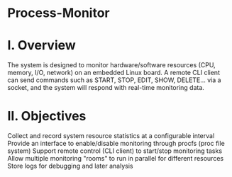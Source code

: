 # Process-Monitor
# I. Overview
The system is designed to monitor hardware/software resources (CPU, memory, I/O, network) on an embedded Linux board. A remote CLI client can send commands such as START, STOP, EDIT, SHOW, DELETE... via a socket, and the system will respond with real-time monitoring data.
# II. Objectives
Collect and record system resource statistics at a configurable interval
Provide an interface to enable/disable monitoring through procfs (proc file system)
Support remote control (CLI client) to start/stop monitoring tasks
Allow multiple monitoring "rooms" to run in parallel for different resources
Store logs for debugging and later analysis